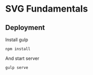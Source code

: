 # SVG Fundamentals

## Deployment

Install gulp

```shell
npm install
```

And start server

```shell
gulp serve
```